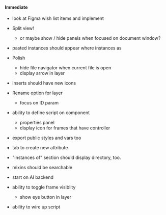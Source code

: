 #### Immediate

- look at Figma wish list items and implement

- Split view!
  - or maybe show / hide panels when focused on document window?
- pasted instances should appear where instances as

- Polish

  - hide file navigator when current file is open
  - display arrow in layer

- inserts should have new icons
- Rename option for layer

  - focus on ID param

- ability to define script on component

  - properties panel
  - display icon for frames that have controller

- export public styles and vars too

- tab to create new attribute
- "instances of" section should display directory, too.
- mixins should be searchable

- start on AI backend

- ability to toggle frame visiblity

  - show eye button in layer

- ability to wire up script
